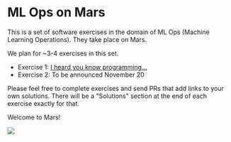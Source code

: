 # ML Ops on Mars

This is a set of software exercises in the domain of ML Ops (Machine Learning Operations). They take place on Mars.

We plan for ~3-4 exercises in this set.

- Exercise 1: [I heard you know programming...](exercise1.md)
- Exercise 2: To be announced November 20


Please feel free to complete exercises and send PRs that add links to your own solutions. There will be a "Solutions" section at the end of each exercise exactly for that. 


Welcome to Mars!

<img src="https://www.nasa.gov/sites/default/files/thumbnails/image/journey_to_mars.jpeg">
